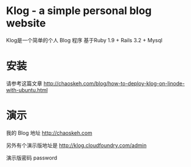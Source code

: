 # Klog - a simple personal blog website

Klog是一个简单的个人 Blog 程序
基于Ruby 1.9 + Rails 3.2 + Mysql

# 安装

请参考这篇文章
http://chaoskeh.com/blog/how-to-deploy-klog-on-linode-with-ubuntu.html

# 演示

我的 Blog 地址 http://chaoskeh.com

另外有个演示版地址是 http://klog.cloudfoundry.com/admin

演示版密码 password

